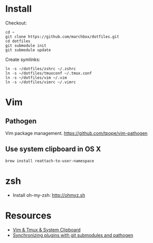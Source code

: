 # Install

Checkout:

    cd ~
    git clone https://github.com/marchbox/dotfiles.git
    cd dotfiles
    git submodule init
    git submodule update

Create symlinks:

    ln -s ~/dotfiles/zshrc ~/.zshrc
    ln -s ~/dotfiles/tmuxconf ~/.tmux.conf
    ln -s ~/dotfiles/vim ~/.vim
    ln -s ~/dotfiles/vimrc ~/.vimrc


# Vim

## Pathogen

Vim package management. <https://github.com/tpope/vim-pathogen>

## Use system clipboard in OS X

    brew install reattach-to-user-namespace


# zsh

- Install oh-my-zsh: <http://ohmyz.sh>


# Resources

- [Vim & Tmux & System Clipboard](https://coderwall.com/p/j9wnfw/vim-tmux-system-clipboard)
- [Synchronizing plugins with git submodules and pathogen](http://vimcasts.org/episodes/synchronizing-plugins-with-git-submodules-and-pathogen/)

